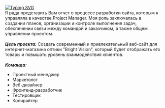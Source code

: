 [![Typing SVG](https://readme-typing-svg.herokuapp.com?color=%FFFFF&lines=GLASS+STORE)](https://git.io/typing-svg)
\
Я рада представить Вам отчет о процессе разработки сайта, которым я управляла в качестве Project Manager. Моя роль заключалась в создании планов, организации и контроле выполнения задач, обеспечении связи между командой и заказчиком, а также общем управлении проектом.
\
\
***Цель проекта:*** Создать современный и привлекательный веб-сайт для интернет-магазина оптики "Bright Vision", который будет отображать его товары и повышать уровень взаимодействия клиентов.
\
\
***Команда:***
- Проектный менеджер
- Маркетолог
- Веб-дизайнер 
- Фронтенд-разработчик 
- Тестировщик 
- Копирайтер 
